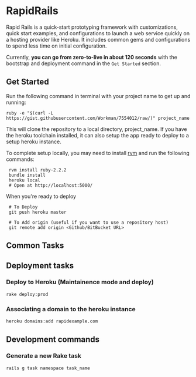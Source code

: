 RapidRails
==========

Rapid Rails is a quick-start prototyping framework with customizations, quick start examples, and configurations to launch a web service quickly on a hosting provider like Heroku. It includes common gems and configurations to spend less time on initial configuration.

Currently, **you can go from zero-to-live in about 120 seconds** with the bootstrap and deployment command in the `Get Started` section.

Get Started
-----------
Run the following command in terminal with your project name to get up and running:

`ruby -e "$(curl -L https://gist.githubusercontent.com/Workman/7554012/raw/)" project_name`

This will clone the repository to a local directory, project_name. If you have the heroku toolchain installed, it can also setup the app ready to deploy to a setup heroku instance.

To complete setup locally, you may need to install [rvm](https://rvm.io/rvm/install) and run the following commands:

     rvm install ruby-2.2.2
     bundle install
     heroku local
     # Open at http://localhost:5000/

When you're ready to deploy

     # To Deploy
     git push heroku master
     
     # To Add origin (useful if you want to use a repository host)
     git remote add origin <Github/BitBucket URL>


Common Tasks
------------

## Deployment tasks

### Deploy to Heroku (Maintainence mode and deploy)
`rake deploy:prod`

### Associating a domain to the heroku instance
`heroku domains:add rapidexample.com`

## Development commands

### Generate a new Rake task
`rails g task namespace task_name`


